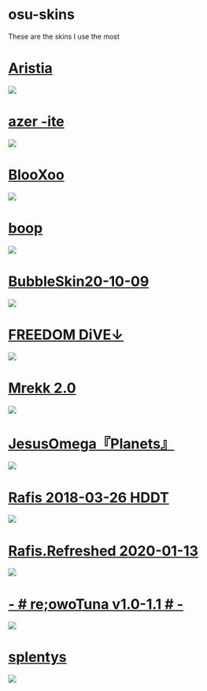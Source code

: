 # osu-skins
These are the skins I use the most
# [Aristia](https://skins.osuck.net/index.php?newsid=485)
![](https://skins.osuck.net/uploads/posts/2019-02/1549355517_3.jpg)

# [azer -ite](https://hyp.s-ul.eu/IpNpA6di)
![](https://i.imgur.com/K7Lu4BZ.png)

# [BlooXoo](https://dain.cafe/xoo/-_BlooXoo_-.osk)
![](https://i.imgur.com/em4cCTB.png)

# [boop](https://skins.osuck.net/index.php?newsid=1671)
![](https://skins.osuck.net/uploads/posts/2020-09/1601193848_screenshot9636.jpg)

# [BubbleSkin20-10-09](https://drive.google.com/file/d/1p3gvOtWth3-dEsPdA2bjVCyeZTiJYan4/view?usp=sharing)
![](https://i.imgur.com/hYXYlvR.png)

# [FREEDOM DiVE↓](https://drive.google.com/drive/folders/1NytOsVVuJoYG4d57GZcbkggR65EkP6S9?usp=sharing)
![](https://i.imgur.com/pGHIQHt.png)

# [Mrekk 2.0](https://skins.osuck.net/index.php?newsid=1911)
![](https://skins.osuck.net/uploads/posts/2021-02/1613753031_screenshot9227.jpg)

# [JesusOmega『Planets』](https://skins.osuck.net/index.php?newsid=1489)
![](https://skins.osuck.net/uploads/posts/2020-07/1594283495_4.jpg)

# [Rafis 2018-03-26 HDDT](https://skins.osuck.net/index.php?newsid=166)
![](https://skins.osuck.net/uploads/posts/2018-09/1537866905_ferbeuw.jpg)

# [Rafis.Refreshed 2020-01-13](https://skins.osuck.net/index.php?newsid=1236)
![](https://skins.osuck.net/uploads/posts/2020-01/1580460695_3.jpg)

# [- # re;owoTuna v1.0-1.1 # -](https://skins.osuck.net/index.php?newsid=1552)
![](https://skins.osuck.net/uploads/posts/2020-08/1596468449_screenshot9247.jpg)

# [splentys](https://drive.google.com/file/d/1V_ka8ieyILiO2V-KGlRqO8jIDQHI46ch/view?usp=sharing)
![](https://i.imgur.com/v3KCofU.png)
